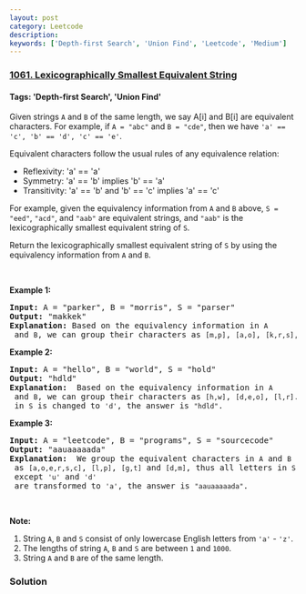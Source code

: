 ```yaml
---
layout: post
category: Leetcode
description: 
keywords: ['Depth-first Search', 'Union Find', 'Leetcode', 'Medium']
---
```

### [1061. Lexicographically Smallest Equivalent String](https://leetcode.com/problems/lexicographically-smallest-equivalent-string)

#### Tags: 'Depth-first Search', 'Union Find'

<div class="content__u3I1 question-content__JfgR"><div><p>Given strings <code>A</code> and <code>B</code> of the same length, we say A[i] and B[i] are equivalent characters. For example, if <code>A = "abc"</code> and <code>B = "cde"</code>, then we have <code>'a' == 'c', 'b' == 'd', 'c' == 'e'</code>.</p>
<p>Equivalent characters follow the usual rules of any equivalence relation:</p>
<ul>
<li>Reflexivity: 'a' == 'a'</li>
<li>Symmetry: 'a' == 'b' implies 'b' == 'a'</li>
<li>Transitivity: 'a' == 'b' and 'b' == 'c' implies 'a' == 'c'</li>
</ul>
<p>For example, given the equivalency information from <code>A</code> and <code>B</code> above, <code>S = "eed"</code>, <code>"acd"</code>, and <code>"aab"</code> are equivalent strings, and <code>"aab"</code> is the lexicographically smallest equivalent string of <code>S</code>.</p>
<p>Return the lexicographically smallest equivalent string of <code>S</code> by using the equivalency information from <code>A</code> and <code>B</code>.</p>
<p> </p>
<p><strong>Example 1:</strong></p>
<pre><strong>Input: </strong>A = <span id="example-input-1-1">"parker"</span>, B = <span id="example-input-1-2">"morris"</span>, S = <span id="example-input-1-3">"parser"</span>
<strong>Output: </strong><span id="example-output-1">"makkek"</span>
<strong>Explanation:</strong> Based on the equivalency information in <code>A</code> and <code>B</code>, we can group their characters as <code>[m,p]</code>, <code>[a,o]</code>, <code>[k,r,s]</code>, <code>[e,i]</code>. The characters in each group are equivalent and sorted in lexicographical order. So the answer is <code>"makkek"</code>.
</pre>
<p><strong>Example 2:</strong></p>
<pre><strong>Input: </strong>A = <span id="example-input-2-1">"hello"</span>, B = <span id="example-input-2-2">"world"</span>, S = <span id="example-input-2-3">"hold"</span>
<strong>Output: </strong><span id="example-output-2">"hdld"</span>
<strong>Explanation: </strong> Based on the equivalency information in <code>A</code> and <code>B</code>, we can group their characters as <code>[h,w]</code>, <code>[d,e,o]</code>, <code>[l,r]</code>. So only the second letter <code>'o'</code> in <code>S</code> is changed to <code>'d'</code>, the answer is <code>"hdld"</code>.
</pre>
<p><strong>Example 3:</strong></p>
<pre><strong>Input: </strong>A = <span id="example-input-3-1">"leetcode"</span>, B = <span id="example-input-3-2">"programs"</span>, S = <span id="example-input-3-3">"sourcecode"</span>
<strong>Output: </strong><span id="example-output-3">"aauaaaaada"</span>
<strong>Explanation: </strong> We group the equivalent characters in <code>A</code> and <code>B</code> as <code>[a,o,e,r,s,c]</code>, <code>[l,p]</code>, <code>[g,t]</code> and <code>[d,m]</code>, thus all letters in <code>S</code> except <code>'u'</code> and <code>'d'</code> are transformed to <code>'a'</code>, the answer is <code>"aauaaaaada"</code>.
</pre>
<p> </p>
<p><strong>Note:</strong></p>
<ol>
<li>String <code>A</code>, <code>B</code> and <code>S</code> consist of only lowercase English letters from <code>'a'</code> - <code>'z'</code>.</li>
<li>The lengths of string <code>A</code>, <code>B</code> and <code>S</code> are between <code>1</code> and <code>1000</code>.</li>
<li>String <code>A</code> and <code>B</code> are of the same length.</li>
</ol></div></div>

### Solution
